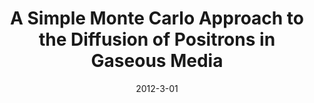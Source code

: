 ---
title: "A Simple Monte Carlo Approach to the Diffusion of Positrons in Gaseous Media"
collection: publications
date: 2012-3-01
year: 2012
venue: 'Proceedings of the International Workshop on Positrons in Astrophysics (Astropositron)'
paperurl: 'http://userpages.irap.omp.eu/~pvonballmoos/astropositron/presentations_files/Girardi-Schappo.pdf'
citation: ' <u>M. Girardi-Schappo</u>,  W. Tenfen,  F. Arretche (2012): <i>A Simple Monte Carlo Approach to the Diffusion of Positrons in Gaseous Media.</i> <b>Proceedings of the International Workshop on Positrons in Astrophysics (Astropositron)</b>.'
pubtype:  proceedings
---